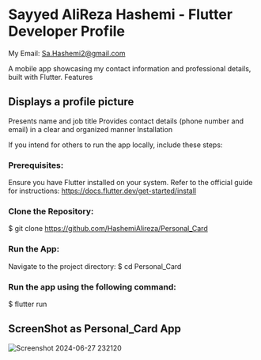 # Sayyed AliReza Hashemi - Flutter Developer Profile
My Email: Sa.Hashemi2@gmail.com

A mobile app showcasing my contact information and professional details, built with Flutter.
Features

## Displays a profile picture
Presents name and job title
Provides contact details (phone number and email) in a clear and organized manner
Installation

If you intend for others to run the app locally, include these steps:

### Prerequisites:
Ensure you have Flutter installed on your system. Refer to the official guide for instructions: https://docs.flutter.dev/get-started/install

### Clone the Repository:
$ git clone https://github.com/HashemiAlireza/Personal_Card

### Run the App:
Navigate to the project directory:
$ cd Personal_Card

### Run the app using the following command:
$ flutter run

## ScreenShot as Personal_Card App
![Screenshot 2024-06-27 232120](https://github.com/HashemiAlireza/Personal_Card/assets/117151166/c9d1fbb2-e8bb-4782-b546-990b1c4492bf)
